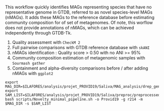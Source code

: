This workflow quickly identifies MAGs representing species that have no representative genome in GTDB, referred to as novel species-level MAGs (nMAGs). It adds these MAGs to the reference database before estimating community composition for of set of metagenomes. Of note, this worflow does not provide annotations of nMAGs, which can be achieved independently through GTDB-Tk.

1. Quality assessment with `CheckM 2`
2. Full pairwise comparisons with GTDB reference database with `skANI`
3. nMAGs identification : Quality score > 0.50 with no ANI >= 95%
4. Community composition estimation of metagenomic samples with `Sourmash gather`
5. Containment and alpha-diversity comparisons before / after adding nMAGs with `ggplot2`

```
export MAG_DIR=$ILAFORES/analysis/projet_PROVID19/Saliva/MAG_analysis/drep_genomes/dereplicated_genomes
export SAM_LIST=$ILAFORES/analysis/projet_PROVID19/Saliva/preproc/preprocessed_reads.sample.tsv
bash scripts/Novelty_minimal_pipeline.sh -o Provid19 -g r214 -m $MAG_DIR -s $SAM_LIST
```
